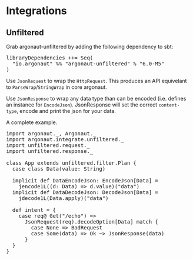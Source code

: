 <h1>Integrations</h1>

<div id="content">

<h2>Unfiltered</h2>

<p>
Grab argonaut-unfiltered by adding the following dependency to sbt:
</p>
<pre>
libraryDependencies ++= Seq(
  "io.argonaut" %% "argonaut-unfiltered" % "6.0-M5"
)</pre>

<p>
  Use <code>JsonRequest</code> to wrap the <code>HttpRequest</code>. This
  produces an API equivelant to <code>ParseWrap</code>/<code>StringWrap</code>
  in core argonaut.
</p>

<p>
  Use <code>JsonResponse</code> to wrap any data type than can be
  encoded (i.e. defines an instance for <code>EncodeJson</code>).
  JsonResponse will set the correct <code>content-type</code>, encode
  and print the json for your data.
</p>

<p>
  A complete example.
</p>

<pre class="prettyprint lang-scala linenums">
import argonaut._, Argonaut._
import argonaut.integrate.unfiltered._
import unfiltered.request._
import unfiltered.response._

class App extends unfiltered.filter.Plan {
  case class Data(value: String)

  implicit def DataEncodeJson: EncodeJson[Data] =
    jencode1L((d: Data) => d.value)("data")
  implicit def DataDecodeJson: DecodeJson[Data] =
    jdecode1L(Data.apply)("data")

  def intent = {
    case req@ Get("/echo") =>
      JsonRequest(req).decodeOption[Data] match {
        case None => BadRequest
        case Some(data) => Ok ~> JsonResponse(data)
      }
  }
}
</pre>

<script type="text/javascript">
  prettyPrint();
</script>

